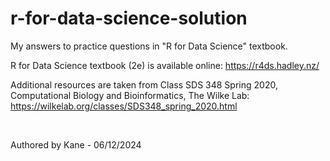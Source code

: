 # r-for-data-science-solution

My answers to practice questions in "R for Data Science" textbook. 

R for Data Science textbook (2e) is available online: https://r4ds.hadley.nz/

Additional resources are taken from Class SDS 348 Spring 2020, Computational Biology and Bioinformatics, The Wilke Lab: https://wilkelab.org/classes/SDS348_spring_2020.html

<br />

Authored by Kane - 06/12/2024
